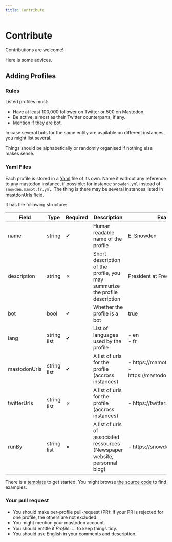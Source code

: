 ```yaml
---
title: Contribute
---
```

# Contribute

Contributions are welcome!

Here is some advices.

## Adding Profiles

### Rules

Listed profiles must:

 +  Have at least 100,000 follower on Twitter or 500 on Mastodon.
 +  Be active, almost as their Twitter counterparts, if any.
 +  Mention if they are bot.

In case several bots for the same entity are available on different instances, you might list several.

Things should be alphabetically or randomly organised if nothing else makes sense.

### Yaml Files

Each profile is stored in a [Yaml](http://yaml.org) file of its own. Name it without any reference to any mastodon instance, if possible: for instance `snowden.yml` instead of `snowden.mamot.fr.yml`. The thing is there may be several instances listed in mastdonUrls field.

It has the following structure:

<table class="pure-table pure-table-bordered pure-table-odd">
  <thead>
    <tr>
      <th>Field</th>
      <th>Type</th>
      <th>Required</th>
      <th>Description</th>
      <th>Example</th>
    </tr>
  </thead>
  <tbody>
  <tr>
      <td>name</td>
      <td>string</td>
      <td>✔</td>
      <td>Human readable name of the profile</td>
      <td>E. Snowden</td>
    </tr>
    <tr>
      <td>description</td>
      <td>string</td>
      <td>✗</td>
      <td>Short description of the profile, you may summurize the profile description</td>
      <td>President at Freedom of Press.</td>
    </tr>
    <tr>
      <td>bot</td>
      <td>bool</td>
      <td>✔</td>
      <td>Whether the profile is a bot</td>
      <td>true</td>
    </tr>
    <tr>
      <td>lang</td>
      <td>string list</td>
      <td>✔</td>
      <td>List of languages used by the profile</td>
      <td> - en<br/> - fr</td>
    </tr>
    <tr>
      <td>mastodonUrls</td>
      <td>string list</td>
      <td>✔</td>
      <td>A list of urls for the profile (accross instances)</td>
      <td> - https://mamot.fr/@snowden<br/> - https://mastodon.xyz/@snowden</td>
    </tr>
    <tr>
      <td>twitterUrls</td>
      <td>string list</td>
      <td>✗</td>
      <td>A list of urls for the profile (accross instances)</td>
      <td> - https://twitter.com/Snowden</td>
    </tr>
    <tr>
      <td>runBy</td>
      <td>string list</td>
      <td>✗</td>
      <td>A list of urls of associated ressources (Newspaper website, personnal blog)</td>
      <td> - https://snowden.blog</td>
    </tr>
    </tbody>
    </table>

There is a [template](/template.yml) to get started. You might browse [the source code](https://gitlab.com/WzukW/onmastodon/tree/master/yml-db) to find examples.

### Your pull request

+ You should make per-profile pull-request (PR): if your PR is rejected for one profile, the others are not excluded.
+ You might mention your mastodon account.
+ You should entitle it *Profile: …* to keep things tidy.
+ You should use English in your comments and description.
